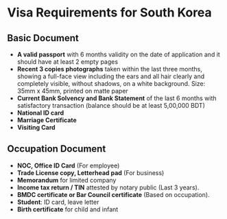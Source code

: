 # Visa Requirements for South Korea

## Basic Document

- **A valid passport** with 6 months validity on the date of application and it should have at least 2 empty pages
- **Recent 3 copies photographs** taken within the last three months, showing a full-face view including the ears and all hair clearly and completely visible, without shadows, on a white background. Size: 35mm x 45mm, printed on matte paper
- **Current Bank Solvency and Bank Statement** of the last 6 months with satisfactory transaction (balance should be at least 5,00,000 BDT)
- **National ID card**
- **Marriage Certificate**
- **Visiting Card**

## Occupation Document

- **NOC, Office ID Card** (For employee)
- **Trade License copy, Letterhead pad** (For business)
- **Memorandum** for limited company
- **Income tax return / TIN** attested by notary public (Last 3 years).
- **BMDC certificate or Bar Council certificate** (Based on occupation).
- **Student**: ID card, leave letter
- **Birth certificate** for child and infant